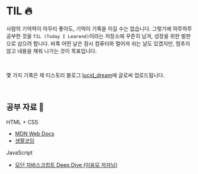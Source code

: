 # TIL 🔥

<!-- ![Today I Learned](images/intro.jpg) -->

사람의 기억력이 아무리 좋아도, 기억이 기록을 이길 수는 없습니다. 그렇기에 하루하루 공부한 것을 `TIL (Today I Learend)`이라는 저장소에 꾸준히 남겨, 성장을 위한 발판으로 삼으려 합니다. 비록 어떤 날은 잠시 컴퓨터와 멀어져 쉬는 날도 있겠지만, 멈추지 않고 내용을 채워 나가는 것이 목표입니다.

<br>

몇 가지 기록은 제 티스토리 블로그 [lucid_dream](https://nohack.tistory.com)에 글로써 업로드됩니다.

<br>

## 공부 자료 📖

HTML + CSS

- [MDN Web Docs](https://developer.mozilla.org/ko/)
- [생활코딩](https://www.opentutorials.org/)

JavaScript

- [모던 자바스크립트 Deep Dive (이웅모 저자님)](http://www.yes24.com/Product/Goods/92742567?OzSrank=1)

